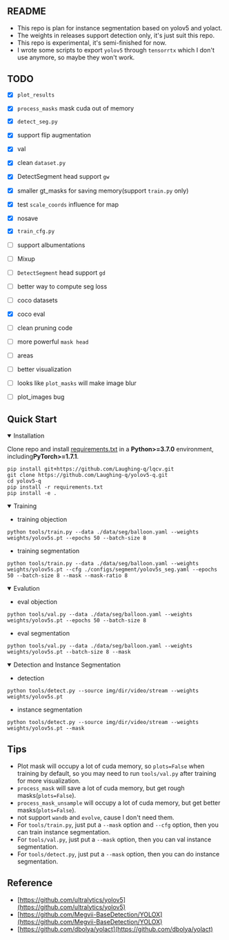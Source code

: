 ## README
- This repo is plan for instance segmentation based on yolov5 and yolact.
- The weights in releases support detection only, it's just suit this repo.
- This repo is experimental, it's semi-finished for now.
- I wrote some scripts to export `yolov5` through `tensorrtx` which I don't use anymore, so maybe they won't work.

## TODO
- [X] `plot_results`
- [X] `process_masks` mask cuda out of memory
- [X] `detect_seg.py`
- [X] support flip augmentation
- [X] val
- [X] clean `dataset.py`
- [X] DetectSegment head support `gw`
- [X] smaller gt_masks for saving memory(support `train.py` only)
- [X] test `scale_coords` influence for map
- [X] nosave
- [X] `train_cfg.py`
- [ ] support albumentations
- [ ] Mixup
- [ ] `DetectSegment` head support `gd`
- [ ] better way to compute seg loss
- [ ] coco datasets
- [X] coco eval
- [ ] clean pruning code
- [ ] more powerful `mask head`
- [ ] areas
- [ ] better visualization
- [ ] looks like `plot_masks` will make image blur
- [ ] plot_images bug


## Quick Start

<details open>
<summary>Installation</summary>

Clone repo and install [requirements.txt](https://github.com/Laughing-q/yolov5-q/blob/master/requirements.txt) in a
**Python>=3.7.0** environment, including**PyTorch>=1.7.1**.

```shell
pip install git+https://github.com/Laughing-q/lqcv.git
git clone https://github.com/Laughing-q/yolov5-q.git
cd yolov5-q
pip install -r requirements.txt
pip install -e .
```

</details>


<details open>
<summary>Training</summary>

- training objection
```shell
python tools/train.py --data ./data/seg/balloon.yaml --weights weights/yolov5s.pt --epochs 50 --batch-size 8
```

- training segmentation
```shell
python tools/train.py --data ./data/seg/balloon.yaml --weights weights/yolov5s.pt --cfg ./configs/segment/yolov5s_seg.yaml --epochs 50 --batch-size 8 --mask --mask-ratio 8
```

</details>

<details open>
<summary>Evalution</summary>

- eval objection
```shell
python tools/val.py --data ./data/seg/balloon.yaml --weights weights/yolov5s.pt --epochs 50 --batch-size 8
```

- eval segmentation
```shell
python tools/val.py --data ./data/seg/balloon.yaml --weights weights/yolov5s.pt --batch-size 8 --mask
```

</details>

<details open>
<summary>Detection and Instance Segmentation</summary>

- detection
```shell
python tools/detect.py --source img/dir/video/stream --weights weights/yolov5s.pt
```

- instance segmentation
```shell
python tools/detect.py --source img/dir/video/stream --weights weights/yolov5s.pt --mask
```

</details>


## Tips
- Plot mask will occupy a lot of cuda memory, so `plots=False` when training by default, so you may need to run `tools/val.py` after training for more visualization.
- `process_mask` will save a lot of cuda memory, but get rough masks(`plots=False`).
- `process_mask_unsample` will occupy a lot of cuda memory, but get better masks(`plots=False`).
- not support `wandb` and `evolve`, cause I don't need them.
- For `tools/train.py`, just put a `--mask` option and `--cfg` option, then you can train instance segmentation.
- For `tools/val.py`, just put a `--mask` option, then you can val instance segmentation.
- For `tools/detect.py`, just put a `--mask` option, then you can do instance segmentation.

## Reference
- [https://github.com/ultralytics/yolov5](https://github.com/ultralytics/yolov5)
- [https://github.com/Megvii-BaseDetection/YOLOX](https://github.com/Megvii-BaseDetection/YOLOX)
- [https://github.com/dbolya/yolact](https://github.com/dbolya/yolact)
